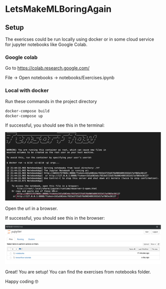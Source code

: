 # LetsMakeMLBoringAgain

## Setup

The exericses could be run locally using docker or in some cloud service for jupyter notebooks like Google Colab.

### Google colab

Go to https://colab.research.google.com/

File -> Open notebooks -> notebooks/Exercises.ipynb

### Local with docker

Run these commands in the project directory

```
docker-compose build
docker-compose up
```

If successful, you should see this in the terminal:

![alt text](./RunJupyter.png)

Open the url in a browser.

If successful, you should see this in the browser:

![alt text](./JupyterHomepage.png)

Great! You are setup! You can find the exercises from notebooks folder.

Happy coding :nerd_face:
